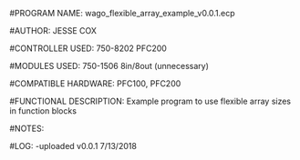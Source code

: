 #PROGRAM NAME:
wago_flexible_array_example_v0.0.1.ecp

#AUTHOR:
JESSE COX

#CONTROLLER USED:
750-8202 PFC200

#MODULES USED:
750-1506 8in/8out (unnecessary)

#COMPATIBLE HARDWARE:
PFC100, PFC200

#FUNCTIONAL DESCRIPTION:
Example program to use flexible array sizes in function blocks 

#NOTES:

#LOG:
-uploaded v0.0.1 7/13/2018